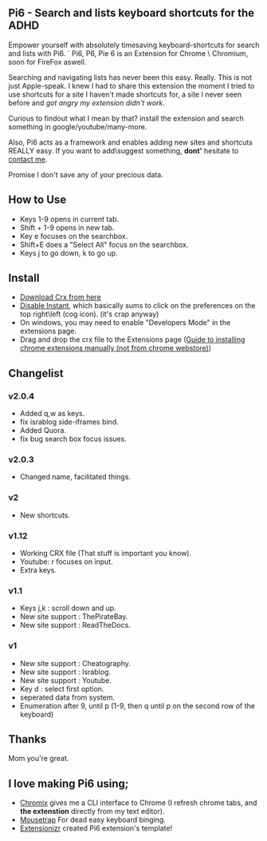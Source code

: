 ## Pi6 - Search and lists keyboard shortcuts for the ADHD
Empower yourself with absolutely timesaving keyboard-shortcuts for search and lists with Pi6.
`
Pi6, P6, Pie 6 is an Extension for Chrome \ Chromium, soon for FireFox aswell.

Searching and navigating lists has never been this easy. Really. This is not just Apple-speak.
I knew I had to share this extension the moment I tried to use shortcuts for a site I haven't made shortcuts for, a site I never seen before and *got angry my extension didn't work*.

Curious to findout what I mean by that? install the extension and search something in google/youtube/many-more.

Also, Pi6 acts as a framework and enables adding new sites and shortcuts REALLY easy. If you want to add\suggest something, **dont'** hesitate to [contact me](364saga@gmail.com).

Promise I don't save any of your precious data.

## How to Use
 - Keys 1-9 opens in current tab.
 - Shift + 1-9 opens in new tab.
 - Key e focuses on the searchbox.
 - Shift+E does a "Select All" focus on the searchbox.
 - Keys j to go down, k to go up.

## Install
- [Download Crx from here](https://github.com/wildeyes/Pi6/raw/master/pi6.crx)
- [Disable Instant](https://www.google.com/search?q=disable+google+instant), which basically sums to click on the preferences on the top right\left (cog icon). (it's crap anyway)
- On windows, you may need to enable "Developers Mode" in the extensions page.
- Drag and drop the crx file to the Extensions page ([Guide to installing chrome extensions manually (not from chrome webstore)](https://www.google.com/search?q=how+to+install+chrome+extensions+manually))

## Changelist

### v2.0.4
- Added q,w as keys.
- fix israblog side-iframes bind.
- Added Quora.
- fix bug search box focus issues.

### v2.0.3
 - Changed name, facilitated things.

### v2
 - New shortcuts.

### v1.12
 - Working CRX file (That stuff is important you know).
 - Youtube: r focuses on input.
 - Extra keys.

### v1.1
 - Keys j,k : scroll down and up.
 - New site support : ThePirateBay.
 - New site support : ReadTheDocs.

### v1
 - New site support : Cheatography.
 - New site support : Israblog.
 - New site support : Youtube.
 - Key d : select first option.
 - seperated data from system.
 - Enumeration after 9, until p (1-9, then q until p on the second row of the keyboard)

## Thanks
Mom you're great.

## I love making Pi6 using;
- [Chromix](https://github.com/smblott-github/chromix) gives me a CLI interface to Chrome (I refresh chrome tabs, and **the extenstion** directly from my text editor).
- [Mousetrap](http://craig.is/killing/mice) For dead easy keyboard binging.
- [Extensionizr](http://extensionizr.com) created Pi6 extension's template!